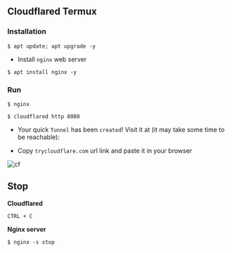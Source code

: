 ## Cloudflared Termux

### Installation
```
$ apt update; apt upgrade -y
```

* Install `nginx` web server
```
$ apt install nginx -y
```

### Run
``` 
$ nginx
```
```
$ cloudflared http 8080
```

* Your quick `Tunnel` has been `created`! Visit it at (it may take some time to be reachable):

* Copy `trycloudflare.com` url link and paste it in your browser

![cf](https://i.ibb.co/D93Kcmm/cloudflared.jpg)

## Stop

__Cloudflared__
```
CTRL + C
```

__Nginx server__
```
$ nginx -s stop
```
